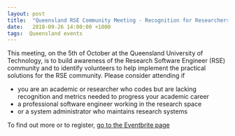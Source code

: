 ```yaml
---
layout: post
title:  "Queensland RSE Community Meeting - Recognition for Researchers who Code"
date:   2018-09-26 14:00:00 +1000
tags:  Queensland events
---
```


This meeting, on the 5th of October at the Queensland University of Technology,
is to build awareness of the Research Software Engineer (RSE) community and to
identify volunteers to help implement the practical solutions for the RSE
community. Please consider attending if 

- you are an academic or researcher who codes but are lacking recognition and metrics needed to progress your academic career
- a professional software engineer working in the research space
- or a system administrator who maintains research systems

To find out more or to register, [go to the Eventbrite page](<https://www.eventbrite.com.au/e/queensland-rse-community-meeting-recognition-for-researchers-who-code-tickets-50673953158>)

